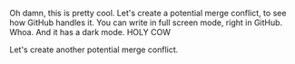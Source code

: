 Oh damn, this is pretty cool. Let's create a potential merge conflict, to see how GitHub handles it. You can write in full screen mode, right in GitHub. Whoa. And it has a dark mode. HOLY COW

Let's create another potential merge conflict.
